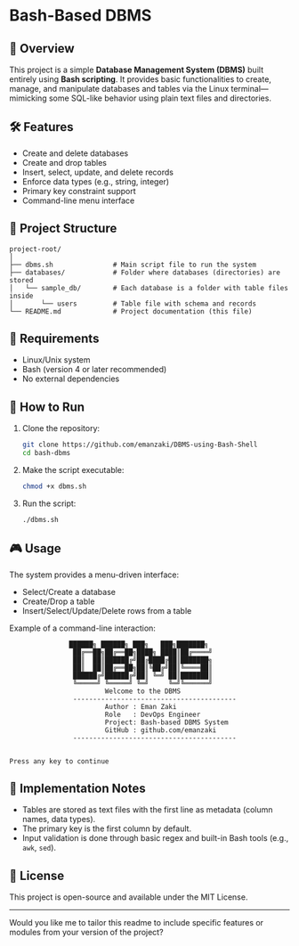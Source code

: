 # Bash-Based DBMS

## 📌 Overview

This project is a simple **Database Management System (DBMS)** built entirely using **Bash scripting**. It provides basic functionalities to create, manage, and manipulate databases and tables via the Linux terminal—mimicking some SQL-like behavior using plain text files and directories.

## 🛠 Features

* Create and delete databases
* Create and drop tables
* Insert, select, update, and delete records
* Enforce data types (e.g., string, integer)
* Primary key constraint support
* Command-line menu interface

## 📁 Project Structure

```
project-root/
│
├── dbms.sh               # Main script file to run the system
├── databases/            # Folder where databases (directories) are stored
│   └── sample_db/        # Each database is a folder with table files inside
│       └── users         # Table file with schema and records
└── README.md             # Project documentation (this file)
```

## 🧪 Requirements

* Linux/Unix system
* Bash (version 4 or later recommended)
* No external dependencies

## 🚀 How to Run

1. Clone the repository:

   ```bash
   git clone https://github.com/emanzaki/DBMS-using-Bash-Shell
   cd bash-dbms
   ```

2. Make the script executable:

   ```bash
   chmod +x dbms.sh
   ```

3. Run the script:

   ```bash
   ./dbms.sh
   ```

## 🎮 Usage

The system provides a menu-driven interface:

* Select/Create a database
* Create/Drop a table
* Insert/Select/Update/Delete rows from a table

Example of a command-line interaction:

```
               ██████╗ ██████╗ ███╗   ███╗███████╗
                ██╔══██╗██╔══██╗████╗ ████║██╔════╝
                ██║  ██║██████╔╝██╔████╔██║███████╗
                ██║  ██║██╔══██╗██║╚██╔╝██║╚════██║
                ██████╔╝██████╔╝██║ ╚═╝ ██║███████║
                ╚═════╝ ╚═════╝ ╚═╝     ╚═╝╚══════╝
                        Welcome to the DBMS        
                -----------------------------------------
                        Author : Eman Zaki
                        Role   : DevOps Engineer
                        Project: Bash-based DBMS System
                        GitHub : github.com/emanzaki
                -----------------------------------------


Press any key to continue
```

## 🧩 Implementation Notes

* Tables are stored as text files with the first line as metadata (column names, data types).
* The primary key is the first column by default.
* Input validation is done through basic regex and built-in Bash tools (e.g., `awk`, `sed`).


## 📄 License

This project is open-source and available under the MIT License.

---

Would you like me to tailor this readme to include specific features or modules from your version of the project?
